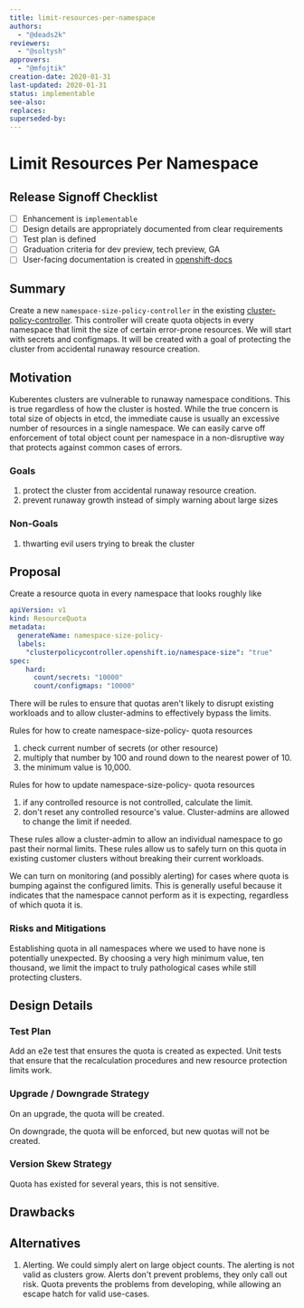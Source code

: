 ```yaml
---
title: limit-resources-per-namespace
authors:
  - "@deads2k"
reviewers:
  - "@soltysh"
approvers:
  - "@mfojtik"
creation-date: 2020-01-31
last-updated: 2020-01-31
status: implementable
see-also:
replaces:
superseded-by:
---
```


# Limit Resources Per Namespace

## Release Signoff Checklist

- [ ] Enhancement is `implementable`
- [ ] Design details are appropriately documented from clear requirements
- [ ] Test plan is defined
- [ ] Graduation criteria for dev preview, tech preview, GA
- [ ] User-facing documentation is created in [openshift-docs](https://github.com/openshift/openshift-docs/)

## Summary

Create a new `namespace-size-policy-controller` in the existing [cluster-policy-controller](https://github.com/openshift/cluster-policy-controller/).
This controller will create quota objects in every namespace that limit the size of certain error-prone resources.
We will start with secrets and configmaps.
It will be created with a goal of protecting the cluster from accidental runaway resource creation.

## Motivation

Kuberentes clusters are vulnerable to runaway namespace conditions.
This is true regardless of how the cluster is hosted.
While the true concern is total size of objects in etcd, the immediate cause is usually an excessive number of resources in a single namespace.
We can easily carve off enforcement of total object count per namespace in a non-disruptive way that protects against common cases of errors.

### Goals

1. protect the cluster from accidental runaway resource creation.
2. prevent runaway growth instead of simply warning about large sizes

### Non-Goals

1. thwarting evil users trying to break the cluster

## Proposal

Create a resource quota in every namespace that looks roughly like
```yaml
apiVersion: v1
kind: ResourceQuota
metadata:
  generateName: namespace-size-policy-
  labels:
    "clusterpolicycontroller.openshift.io/namespace-size": "true"
spec:
    hard:
      count/secrets: "10000"
      count/configmaps: "10000"
```
There will be rules to ensure that quotas aren't likely to disrupt existing workloads and to allow cluster-admins to effectively bypass the limits.

Rules for how to create namespace-size-policy- quota resources
 1. check current number of secrets (or other resource)
 2. multiply that number by 100 and round down to the nearest power of 10. 
 3. the minimum value is 10,000.
 
Rules for how to update namespace-size-policy- quota resources
 1. if any controlled resource is not controlled, calculate the limit.
 2. don't reset any controlled resource's value.  Cluster-admins are allowed to change the limit if needed.
 
These rules allow a cluster-admin to allow an individual namespace to go past their normal limits.
These rules allow us to safely turn on this quota in existing customer clusters without breaking their current workloads.

We can turn on monitoring (and possibly alerting) for cases where quota is bumping against the configured limits.
This is generally useful because it indicates that the namespace cannot perform as it is expecting, regardless of which quota it is.

### Risks and Mitigations

Establishing quota in all namespaces where we used to have none is potentially unexpected.
By choosing a very high minimum value, ten thousand, we limit the impact to truly pathological cases while still protecting clusters.

## Design Details

### Test Plan

Add an e2e test that ensures the quota is created as expected.
Unit tests that ensure that the recalculation procedures and new resource protection limits work.

### Upgrade / Downgrade Strategy

On an upgrade, the quota will be created.

On downgrade, the quota will be enforced, but new quotas will not be created.

### Version Skew Strategy

Quota has existed for several years, this is not sensitive.

## Drawbacks


## Alternatives

1. Alerting. We could simply alert on large object counts.
   The alerting is not valid as clusters grow.
   Alerts don't prevent problems, they only call out risk. 
   Quota prevents the problems from developing, while allowing an escape hatch for valid use-cases.
